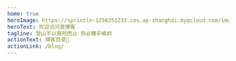```yaml
---
home: true
heroImage: https://sprintln-1256351233.cos.ap-shanghai.myqcloud.com/img/boy.png
heroText: 欢迎访问我博客
tagline: 登山不以艰险而止 则必臻乎峻岭
actionText: 博客目录🎉
actionLink: /blog/
---
```

